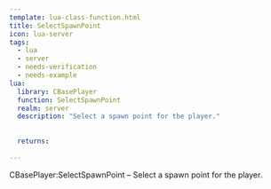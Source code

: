 ```yaml
---
template: lua-class-function.html
title: SelectSpawnPoint
icon: lua-server
tags:
  - lua
  - server
  - needs-verification
  - needs-example
lua:
  library: CBasePlayer
  function: SelectSpawnPoint
  realm: server
  description: "Select a spawn point for the player."
  
  
  returns:
    
---
```


<div class="lua__search__keywords">
CBasePlayer:SelectSpawnPoint &#x2013; Select a spawn point for the player.
</div>
